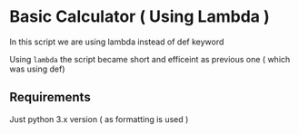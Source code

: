 # Basic Calculator ( Using Lambda )

In this script we are using lambda instead of def keyword

Using `lambda` the script became short and efficeint as previous one ( which was using def)

## Requirements

Just python 3.x version ( as formatting is used ) 

